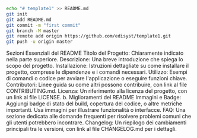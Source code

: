 ```bash
echo "# template1" >> README.md
git init
git add README.md
git commit -m "first commit"
git branch -M master
git remote add origin https://github.com/edisyst/template1.git
git push -u origin master
```

Sezioni Essenziali del README
Titolo del Progetto: Chiaramente indicato nella parte superiore.
Descrizione: Una breve introduzione che spiega lo scopo del progetto.
Installazione: Istruzioni dettagliate su come installare il progetto, comprese le dipendenze e i comandi necessari.
Utilizzo: Esempi di comandi o codice per avviare l'applicazione o eseguire funzioni chiave.
Contributori: Linee guida su come altri possono contribuire, con link al file CONTRIBUTING.md.
Licenza: Un riferimento alla licenza del progetto, con un link al file LICENSE.
b. Miglioramenti del README
Immagini e Badge: Aggiungi badge di stato del build, copertura del codice, o altre metriche importanti. Usa immagini per illustrare funzionalità o interfacce.
FAQ: Una sezione dedicata alle domande frequenti per risolvere problemi comuni che gli utenti potrebbero incontrare.
Changelog: Un riepilogo dei cambiamenti principali tra le versioni, con link al file CHANGELOG.md per i dettagli.
